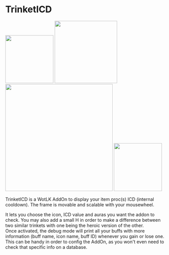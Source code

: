 # TrinketICD
<p align="left">
  <img src="http://i.imgur.com/WEZraYX.png" width="150"/>
  <img src="http://i.imgur.com/lak1el8.png" width="195"/>
  <img src="http://i.imgur.com/vjdNdT4.png" width="335"/>
  <img src="http://i.imgur.com/0X2b3ZP.png" width="150"/>
</p>

TrinketICD is a WotLK AddOn to display your item proc(s) ICD (internal cooldown). The frame is movable and scalable with your mousewheel.

It lets you choose the icon, ICD value and auras you want the addon to check. You may also add a small H in order to make a difference between two similar trinkets with one being the heroic version of the other.   
Once activated, the debug mode will print all your buffs with more information (buff name, icon name, buff ID) whenever you gain or lose one. This can be handy in order to config the AddOn, as you won't even need to check that specific info on a database.
